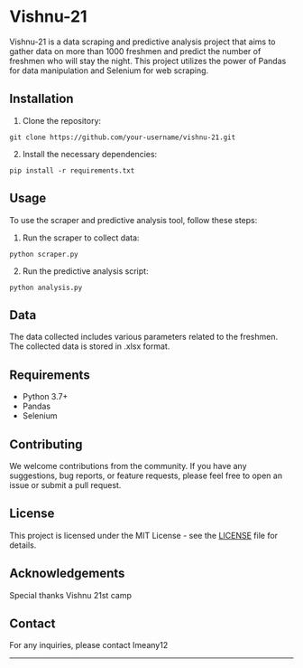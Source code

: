 # Vishnu-21

Vishnu-21 is a data scraping and predictive analysis project that aims to gather data on more than 1000 freshmen and predict the number of freshmen who will stay the night. This project utilizes the power of Pandas for data manipulation and Selenium for web scraping.

## Installation

1. Clone the repository:

```
git clone https://github.com/your-username/vishnu-21.git
```

2. Install the necessary dependencies:

```
pip install -r requirements.txt
```

## Usage

To use the scraper and predictive analysis tool, follow these steps:

1. Run the scraper to collect data:

```
python scraper.py
```

2. Run the predictive analysis script:

```
python analysis.py
```

## Data

The data collected includes various parameters related to the freshmen. The collected data is stored in .xlsx format.

## Requirements

- Python 3.7+
- Pandas
- Selenium

## Contributing

We welcome contributions from the community. If you have any suggestions, bug reports, or feature requests, please feel free to open an issue or submit a pull request.

## License

This project is licensed under the MIT License - see the [LICENSE](LICENSE) file for details.

## Acknowledgements

Special thanks Vishnu 21st camp

## Contact

For any inquiries, please contact 
Imeany12

---
